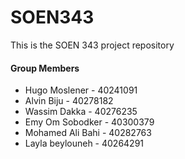 # SOEN343
This is the SOEN 343 project repository

#### Group Members
- Hugo Moslener - 40241091
- Alvin Biju - 40278182
- Wassim Dakka - 40276235
- Emy Om Sobodker - 40300379
- Mohamed Ali Bahi - 40282763
- Layla beylouneh - 40264291

